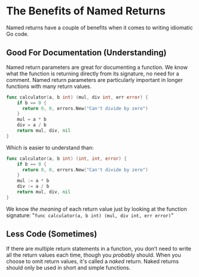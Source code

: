# The Benefits of Named Returns

Named returns have a couple of benefits when it comes to writing idiomatic Go code.

## Good For Documentation (Understanding)

Named return parameters are great for documenting a function. We know what the function is returning directly from its signature, no need for a comment. Named return parameters are particularly important in longer functions with many return values.

```go
func calculator(a, b int) (mul, div int, err error) {
    if b == 0 {
      return 0, 0, errors.New("Can't divide by zero")
    }
    mul = a * b
    div = a / b
    return mul, div, nil
}
```

Which is easier to understand than:

```go
func calculator(a, b int) (int, int, error) {
    if b == 0 {
      return 0, 0, errors.New("Can't divide by zero")
    }
    mul := a * b
    div := a / b
    return mul, div, nil
}
```

We know *the meaning* of each return value just by looking at the function signature: "`func calculator(a, b int) (mul, div int, err error)`"

## Less Code (Sometimes)

If there are multiple return statements in a function, you don’t need to write all the return values each time, though you *probably* should. When you choose to omit return values, it's called a *naked* return. Naked returns should only be used in short and simple functions.
